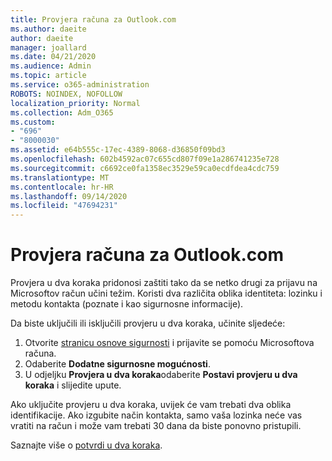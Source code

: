 ```yaml
---
title: Provjera računa za Outlook.com
ms.author: daeite
author: daeite
manager: joallard
ms.date: 04/21/2020
ms.audience: Admin
ms.topic: article
ms.service: o365-administration
ROBOTS: NOINDEX, NOFOLLOW
localization_priority: Normal
ms.collection: Adm_O365
ms.custom:
- "696"
- "8000030"
ms.assetid: e64b555c-17ec-4389-8068-d36850f09bd3
ms.openlocfilehash: 602b4592ac07c655cd807f09e1a286741235e728
ms.sourcegitcommit: c6692ce0fa1358ec3529e59ca0ecdfdea4cdc759
ms.translationtype: MT
ms.contentlocale: hr-HR
ms.lasthandoff: 09/14/2020
ms.locfileid: "47694231"
---
```

# <a name="how-to-verify-your-outlookcom-account"></a>Provjera računa za Outlook.com

Provjera u dva koraka pridonosi zaštiti tako da se netko drugi za prijavu na Microsoftov račun učini težim. Koristi dva različita oblika identiteta: lozinku i metodu kontakta (poznate i kao sigurnosne informacije).
  
Da biste uključili ili isključili provjeru u dva koraka, učinite sljedeće:
  
1. Otvorite [stranicu osnove sigurnosti](https://go.microsoft.com/fwlink/?linkid=842325) i prijavite se pomoću Microsoftova računa.
2. Odaberite **Dodatne sigurnosne mogućnosti**.
3. U odjeljku **Provjera u dva koraka**odaberite **Postavi provjeru u dva koraka** i slijedite upute.

Ako uključite provjeru u dva koraka, uvijek će vam trebati dva oblika identifikacije. Ako izgubite način kontakta, samo vaša lozinka neće vas vratiti na račun i može vam trebati 30 dana da biste ponovno pristupili.
  
Saznajte više o [potvrdi u dva koraka](https://go.microsoft.com/fwlink/?linkid=872270).
  